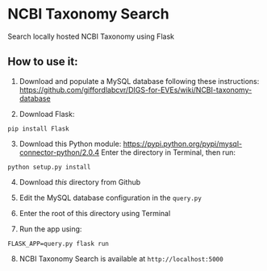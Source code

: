 # NCBI Taxonomy Search
Search locally hosted NCBI Taxonomy using Flask

## How to use it:
1. Download and populate a MySQL database following these instructions:
https://github.com/giffordlabcvr/DIGS-for-EVEs/wiki/NCBI-taxonomy-database

2. Download Flask:
```
pip install Flask
```

3. Download this Python module:
https://pypi.python.org/pypi/mysql-connector-python/2.0.4
Enter the directory in Terminal, then run:
```
python setup.py install
```

4. Download *this* directory from Github

5. Edit the MySQL database configuration in the `query.py`

6. Enter the root of this directory using Terminal

7. Run the app using:
```
FLASK_APP=query.py flask run
```
8. NCBI Taxonomy Search is available at `http://localhost:5000`
